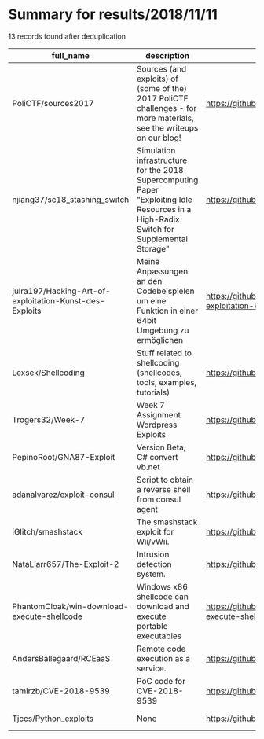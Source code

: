 
# Summary for results/2018/11/11
    
13 records found after deduplication

| full_name | description | html_url | matched_list | matched_count | pushed_at | size | stargazers_count | language | forks_count |
|---------------------------------------------------------|------------------------------------------------------------------------------------------------------------------------------------------|----------------------------------------------------------------------------|----------------------------------|-----------------|---------------------------|--------|--------------------|------------|---------------|
| PoliCTF/sources2017 | Sources (and exploits) of (some of the) 2017 PoliCTF challenges - for more materials, see the writeups on our blog! | https://github.com/PoliCTF/sources2017 | ['exploit'] | 1 | 2018-11-11 23:33:19+00:00 | 3151 | 8 | C | 2 |
| njiang37/sc18_stashing_switch | Simulation infrastructure for the 2018 Supercomputing Paper "Exploiting Idle Resources in a High-Radix Switch for Supplemental Storage" | https://github.com/njiang37/sc18_stashing_switch | ['exploit'] | 1 | 2018-11-11 08:05:26+00:00 | 0 | 0 | | 0 |
| julra197/Hacking-Art-of-exploitation-Kunst-des-Exploits | Meine Anpassungen an den Codebeispielen um eine Funktion in einer 64bit Umgebung zu ermöglichen | https://github.com/julra197/Hacking-Art-of-exploitation-Kunst-des-Exploits | ['exploit'] | 1 | 2018-11-11 14:58:41+00:00 | 18 | 0 | C | 1 |
| Lexsek/Shellcoding | Stuff related to shellcoding (shellcodes, tools, examples, tutorials) | https://github.com/Lexsek/Shellcoding | ['shellcode'] | 1 | 2018-11-11 13:05:49+00:00 | 34 | 1 | Assembly | 0 |
| Trogers32/Week-7 | Week 7 Assignment Wordpress Exploits | https://github.com/Trogers32/Week-7 | ['exploit'] | 1 | 2018-11-11 01:45:26+00:00 | 4131 | 0 | | 0 |
| PepinoRoot/GNA87-Exploit | Version Beta, C# convert vb.net | https://github.com/PepinoRoot/GNA87-Exploit | ['exploit'] | 1 | 2018-11-11 15:33:29+00:00 | 371 | 1 | | 0 |
| adanalvarez/exploit-consul | Script to obtain a reverse shell from consul agent | https://github.com/adanalvarez/exploit-consul | ['exploit'] | 1 | 2018-11-11 00:16:53+00:00 | 1 | 1 | Python | 0 |
| iGlitch/smashstack | The smashstack exploit for Wii/vWii. | https://github.com/iGlitch/smashstack | ['exploit'] | 1 | 2018-11-11 05:58:08+00:00 | 198 | 13 | C | 1 |
| NataLiarr657/The-Exploit-2 | Intrusion detection system. | https://github.com/NataLiarr657/The-Exploit-2 | ['exploit'] | 1 | 2018-11-11 08:05:49+00:00 | 2 | 0 | Python | 0 |
| PhantomCloak/win-download-execute-shellcode | Windows x86 shellcode can download and execute portable executables | https://github.com/PhantomCloak/win-download-execute-shellcode | ['shellcode'] | 1 | 2018-11-11 10:06:23+00:00 | 2 | 3 | C | 1 |
| AndersBallegaard/RCEaaS | Remote code execution as a service. | https://github.com/AndersBallegaard/RCEaaS | ['rce', 'remote code execution'] | 2 | 2018-11-11 13:10:52+00:00 | 1 | 0 | Python | 0 |
| tamirzb/CVE-2018-9539 | PoC code for CVE-2018-9539 | https://github.com/tamirzb/CVE-2018-9539 | ['cve poc', 'cve-2'] | 2 | 2018-11-11 14:19:32+00:00 | 16 | 18 | C++ | 8 |
| Tjccs/Python_exploits | None | https://github.com/Tjccs/Python_exploits | ['exploit'] | 1 | 2018-11-11 19:49:19+00:00 | 1436 | 0 | Python | 0 |
